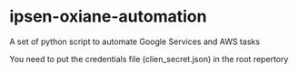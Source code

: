 # ipsen-oxiane-automation
A set of python script to automate Google Services and AWS tasks

You need to put the credentials file (clien_secret.json) in the root repertory
